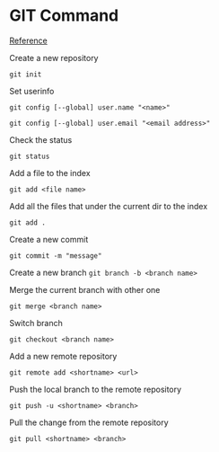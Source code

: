 # GIT Command
[Reference](https://www.ruanyifeng.com/blog/2015/12/git-cheat-sheet.html)

Create a new repository 

`git init`

Set userinfo 

`git config [--global] user.name "<name>"`

`git config [--global] user.email "<email address>"`

Check the status

`git status`

Add a file to the index

`git add <file name>`

Add all the files that under the current dir to the index

`git add .`

Create a new commit

`git commit -m "message"`

Create a new branch
`git branch -b <branch name>`

Merge the current branch with other one

`git merge <branch name>`

Switch branch

`git checkout <branch name>`

Add a new remote repository

`git remote add <shortname> <url>`

Push the local branch to the remote repository

`git push -u <shortname> <branch>`

Pull the change from the remote repository

`git pull <shortname> <branch>`



